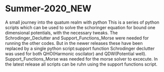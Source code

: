 # Summer-2020_NEW
A small journey into the quatum realm with python
This is a series of python scripts which can be used to solve the schoringer equation for bound one dimensional potentials, with the necessary tweaks.
The Schrodinger_Declutter and Support_Functions_Morse were needed for running the other codes. But in the newer releases these have been replaced by a single python script:support function
Schrodinger declutter was used for both QHO(Harmonic oscilator) and QDW(Potential well). Support_Functions_Morse was needed for the morse solver to excecute.
In the latest release all scripts can be ruhn using the support functions script.
